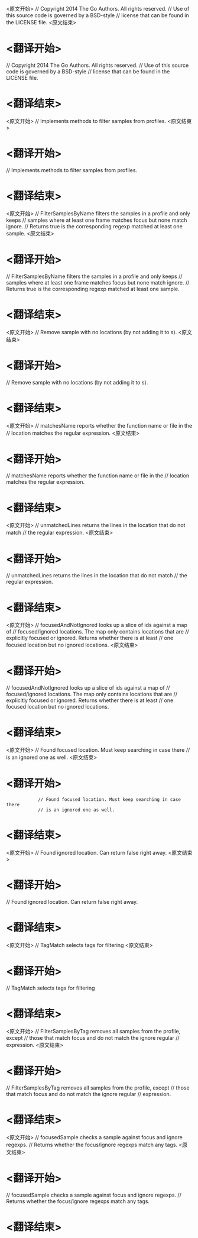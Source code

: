 
<原文开始>
// Copyright 2014 The Go Authors. All rights reserved.
// Use of this source code is governed by a BSD-style
// license that can be found in the LICENSE file.
<原文结束>

# <翻译开始>
// Copyright 2014 The Go Authors. All rights reserved.
// Use of this source code is governed by a BSD-style
// license that can be found in the LICENSE file.
# <翻译结束>


<原文开始>
// Implements methods to filter samples from profiles.
<原文结束>

# <翻译开始>
// Implements methods to filter samples from profiles.
# <翻译结束>


<原文开始>
// FilterSamplesByName filters the samples in a profile and only keeps
// samples where at least one frame matches focus but none match ignore.
// Returns true is the corresponding regexp matched at least one sample.
<原文结束>

# <翻译开始>
// FilterSamplesByName filters the samples in a profile and only keeps
// samples where at least one frame matches focus but none match ignore.
// Returns true is the corresponding regexp matched at least one sample.
# <翻译结束>


<原文开始>
// Remove sample with no locations (by not adding it to s).
<原文结束>

# <翻译开始>
// Remove sample with no locations (by not adding it to s).
# <翻译结束>


<原文开始>
// matchesName reports whether the function name or file in the
// location matches the regular expression.
<原文结束>

# <翻译开始>
// matchesName reports whether the function name or file in the
// location matches the regular expression.
# <翻译结束>


<原文开始>
// unmatchedLines returns the lines in the location that do not match
// the regular expression.
<原文结束>

# <翻译开始>
// unmatchedLines returns the lines in the location that do not match
// the regular expression.
# <翻译结束>


<原文开始>
// focusedAndNotIgnored looks up a slice of ids against a map of
// focused/ignored locations. The map only contains locations that are
// explicitly focused or ignored. Returns whether there is at least
// one focused location but no ignored locations.
<原文结束>

# <翻译开始>
// focusedAndNotIgnored looks up a slice of ids against a map of
// focused/ignored locations. The map only contains locations that are
// explicitly focused or ignored. Returns whether there is at least
// one focused location but no ignored locations.
# <翻译结束>


<原文开始>
				// Found focused location. Must keep searching in case there
				// is an ignored one as well.
<原文结束>

# <翻译开始>
				// Found focused location. Must keep searching in case there
				// is an ignored one as well.
# <翻译结束>


<原文开始>
// Found ignored location. Can return false right away.
<原文结束>

# <翻译开始>
// Found ignored location. Can return false right away.
# <翻译结束>


<原文开始>
// TagMatch selects tags for filtering
<原文结束>

# <翻译开始>
// TagMatch selects tags for filtering
# <翻译结束>


<原文开始>
// FilterSamplesByTag removes all samples from the profile, except
// those that match focus and do not match the ignore regular
// expression.
<原文结束>

# <翻译开始>
// FilterSamplesByTag removes all samples from the profile, except
// those that match focus and do not match the ignore regular
// expression.
# <翻译结束>


<原文开始>
// focusedSample checks a sample against focus and ignore regexps.
// Returns whether the focus/ignore regexps match any tags.
<原文结束>

# <翻译开始>
// focusedSample checks a sample against focus and ignore regexps.
// Returns whether the focus/ignore regexps match any tags.
# <翻译结束>

